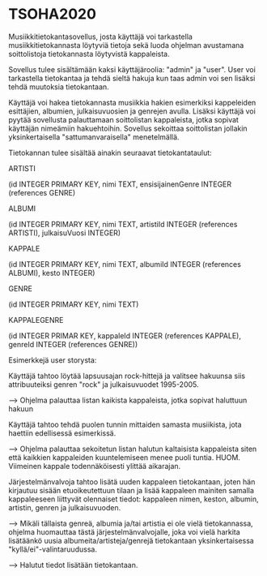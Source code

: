 # TSOHA2020
Musiikkitietokantasovellus, josta käyttäjä voi tarkastella musiikkitietokannasta löytyviä tietoja sekä luoda ohjelman avustamana soittolistoja tietokannasta löytyvistä kappaleista.

Sovellus tulee sisältämään kaksi käyttäjäroolia: "admin" ja "user". User voi tarkastella tietokantaa ja tehdä sieltä hakuja kun taas admin voi sen lisäksi tehdä muutoksia tietokantaan.

Käyttäjä voi hakea tietokannasta musiikkia hakien esimerkiksi kappeleiden esittäjien, albumien, julkaisuvuosien ja genrejen avulla. Lisäksi käyttäjä voi pyytää sovellusta palauttamaan soittolistan kappaleista, jotka sopivat käyttäjän nimeämiin hakuehtoihin. Sovellus sekoittaa soittolistan jollakin yksinkertaisella "sattumanvaraisella" menetelmällä.

Tietokannan tulee sisältää ainakin seuraavat tietokantataulut:

ARTISTI

(id INTEGER PRIMARY KEY, nimi TEXT, ensisijainenGenre INTEGER (references GENRE)

ALBUMI 

(id INTEGER PRIMARY KEY, nimi TEXT, artistiId INTEGER (references ARTISTI), julkaisuVuosi INTEGER)

KAPPALE 

(id INTEGER PRIMARY KEY, nimi TEXT, albumiId INTEGER (references ALBUMI), kesto INTEGER)

GENRE 

(id INTEGER PRIMARY KEY, nimi TEXT)

KAPPALEGENRE 

(id INTEGER PRIMAR KEY, kappaleId INTEGER (references KAPPALE), genreId INTEGER (references GENRE))


Esimerkkejä user storysta:

Käyttäjä tahtoo löytää lapsuusajan rock-hittejä ja valitsee hakuunsa siis attribuuteiksi genren "rock" ja julkaisuvuodet 1995-2005. 

--> Ohjelma palauttaa listan kaikista kappaleista, jotka sopivat haluttuun hakuun

Käyttäjä tahtoo tehdä puolen tunnin mittaiden samasta musiikista, jota haettiin edellisessä esimerkissä.

--> Ohjelma palauttaa sekoitetun listan halutun kaltaisista kappaleista siten että kaikkien kappaleiden kuuntelemiseen menee puoli tuntia. HUOM. Viimeinen kappale todennäköisesti ylittää aikarajan.

Järjestelmänvalvoja tahtoo lisätä uuden kappaleen tietokantaan, joten hän kirjautuu sisään etuoikeutettuun tilaan ja lisää kappaleen mainiten samalla kappaleeseen liittyvät olennaiset tiedot: kappaleen nimen, keston, albumin, artistin, genren ja julkaisuvuoden. 

--> Mikäli tällaista genreä, albumia ja/tai artistia ei ole vielä tietokannassa, ohjelma huomauttaa tästä järjestelmänvalvojalle, joka voi vielä harkita lisätäänkö uusia albumeita/artisteja/genrejä tietokantaan yksinkertaisessa "kyllä/ei"-valintaruudussa.

--> Halutut tiedot lisätään tietokantaan.
